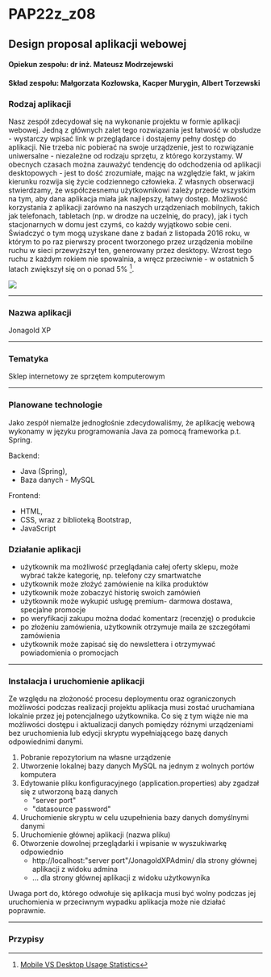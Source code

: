 # PAP22z_z08
## Design proposal aplikacji webowej 

#### Opiekun zespołu: dr inż. Mateusz Modrzejewski
#### Skład zespołu: Małgorzata Kozłowska, Kacper Murygin, Albert Torzewski

### Rodzaj aplikacji
 Nasz zespół zdecydował się na wykonanie projektu w formie aplikacji webowej. Jedną z głównych zalet tego rozwiązania jest łatwość w obsłudze - wystarczy wpisać link w przeglądarce i dostajemy pełny dostęp do aplikacji. Nie trzeba nic pobierać na swoje urządzenie, jest to rozwiązanie uniwersalne - niezależne od rodzaju sprzętu, z którego korzystamy. W obecnych czasach można zauważyć tendencję do odchodzenia od aplikacji desktopowych - jest to dość zrozumiałe, mając na względzie fakt, w jakim kierunku rozwija się życie codziennego człowieka. Z własnych obserwacji stwierdzamy, że współczesnemu użytkownikowi zależy przede wszystkim na tym, aby dana aplikacja miała jak najlepszy, łatwy dostęp. Możliwość korzystania z aplikacji zarówno na naszych urządzeniach mobilnych, takich jak telefonach, tabletach (np. w drodze na uczelnię, do pracy), jak i tych stacjonarnych w domu jest czymś, co każdy wyjątkowo sobie ceni. Świadczyć o tym mogą uzyskane dane z badań z listopada 2016 roku, w którym to po raz pierwszy procent tworzonego przez urządzenia mobilne ruchu w sieci przewyższył ten, generowany przez desktopy. Wzrost tego ruchu z każdym rokiem nie spowalnia, a wręcz przeciwnie - w ostatnich 5 latach zwiększył się on o ponad 5% [^1].
 
 ![](https://i.imgur.com/0Cj9GIt.jpg)

***

### Nazwa aplikacji
Jonagold XP

***

### Tematyka
Sklep internetowy ze sprzętem komputerowym

***

### Planowane technologie
Jako zespół niemalże jednogłośnie zdecydowaliśmy, że aplikację webową wykonamy w języku programowania Java za pomocą frameworka p.t. Spring. 

Backend:
 - Java (Spring),
 - Baza danych - MySQL

Frontend:
 - HTML,
 - CSS, wraz z biblioteką Bootstrap,
 - JavaScript


### Działanie aplikacji
- użytkownik ma możliwość przeglądania całej oferty sklepu, może wybrać także kategorię, np. telefony czy smartwatche
- użytkownik może złożyć zamówienie na kilka produktów
- użytkownik może zobaczyć historię swoich zamówień
- użytkownik może wykupić usługę premium- darmowa dostawa, specjalne promocje
- po weryfikacji zakupu można dodać komentarz (recenzję) o produkcie
- po złożeniu zamówienia, użytkownik otrzymuje maila ze szczegółami zamówienia
- użytkownik może zapisać się do newslettera i otrzymywać powiadomienia o promocjach

***

### Instalacja i uruchomienie aplikacji
Ze względu na złożoność procesu deploymentu oraz ograniczonych możliwości podczas realizacji projektu aplikacja musi zostać uruchamiana lokalnie przez jej potencjalnego użytkownika. Co się z tym wiąże nie ma możliwości dostępu i aktualizacji danych pomiędzy różnymi urządzeniami bez uruchomienia lub edycji skryptu wypełniającego bazę danych odpowiednimi danymi.
1. Pobranie repozytorium na własne urządzenie
2. Utworzenie lokalnej bazy danych MySQL na jednym z wolnych portów komputera
3. Edytowanie pliku konfiguracyjnego (application.properties) aby zgadzał się z utworzoną bazą danych 
    - "server port"
    - "datasource password"
4. Uruchomienie skryptu w celu uzupełnienia bazy danych domyślnymi danymi
5. Uruchomienie głównej aplikacji (nazwa pliku)
6. Otworzenie dowolnej przeglądarki i wpisanie w wyszukiwarkę odpowiednio
    - http://localhost:"server port"/JonagoldXPAdmin/ dla strony głównej aplikacji z widoku admina
    - ... dla strony głównej aplikacji z widoku użytkowynika

Uwaga port do, którego odwołuje się aplikacja musi być wolny podczas jej uruchomienia w przeciwnym wypadku aplikacja może nie działać poprawnie.
***

### Przypisy
[^1]: [Mobile VS Desktop Usage Statistics](https://www.zippia.com/advice/mobile-vs-desktop-usage-statistics/)
